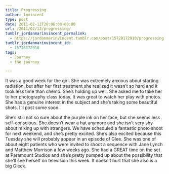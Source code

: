 ```yaml
---
title: Progressing
author: lmvincent
type: post
date: 2011-02-12T20:06:00+00:00
url: /2011/02/12/progressing/
tumblr_jordanmarinvincent_permalink:
  - https://jordanmarinvincent.tumblr.com/post/15728172910/progressing
tumblr_jordanmarinvincent_id:
  - 15728172910
tags:
  - Journey
  - the journey

---
```

It was a good week for the girl. She was extremely anxious about starting radiation, but after her first treatment she realized it wasn&rsquo;t so hard and it took less time than chemo. She&rsquo;s holding up well. She asked me to take her to her photography class today. It was great to watch her play with photos. She has a genuine interest in the subject and she&rsquo;s taking some beautiful shots. I&rsquo;ll post some soon.

She&rsquo;s still not so sure about the purple ink on her face, but she seems less self-conscious. She doesn&rsquo;t wear a hat anymore and she isn&rsquo;t very shy about mixing up with strangers. We have scheduled a fantastic photo shoot for next weekend, and she&rsquo;s pretty excited. She&rsquo;s also excited because this Tuesday she will probably appear in an episode of Glee. She was one of about eight patients who were invited to shoot a sequence with Jane Lynch and Matthew Morrison a few weeks ago. She had a GREAT time on the set at Paramount Studios and she&rsquo;s pretty pumped up about the possibility that she&rsquo;ll see herself on television this week. It doesn&rsquo;t hurt that she also is a big Gleek.

<div class="blogger-post-footer">
  <img loading="lazy" width="1" height="1" src="https://blogger.googleusercontent.com/tracker/9039099668816362935-1129683831657562082?l=jordansjourney2.blogspot.com" alt="" />
</div>
